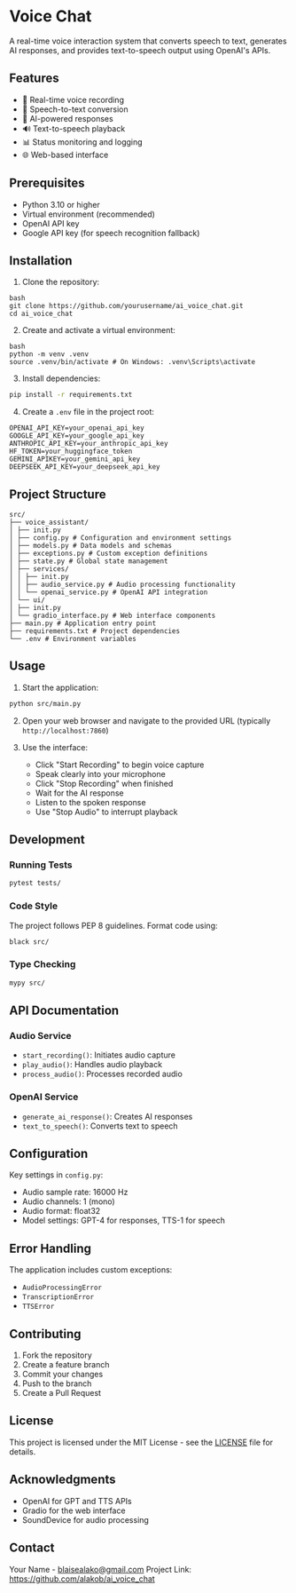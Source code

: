 # Voice Chat

A real-time voice interaction system that converts speech to text, generates AI responses, and provides text-to-speech output using OpenAI's APIs.

## Features

- 🎤 Real-time voice recording
- 🔄 Speech-to-text conversion
- 🤖 AI-powered responses
- 🔊 Text-to-speech playback
- 📊 Status monitoring and logging
- 🌐 Web-based interface

## Prerequisites

- Python 3.10 or higher
- Virtual environment (recommended)
- OpenAI API key
- Google API key (for speech recognition fallback)

## Installation

1. Clone the repository:
```
bash
git clone https://github.com/yourusername/ai_voice_chat.git
cd ai_voice_chat
```
2. Create and activate a virtual environment:

```
bash
python -m venv .venv
source .venv/bin/activate # On Windows: .venv\Scripts\activate
```

3. Install dependencies:

```bash
pip install -r requirements.txt
```

4. Create a `.env` file in the project root:

```env
OPENAI_API_KEY=your_openai_api_key
GOOGLE_API_KEY=your_google_api_key
ANTHROPIC_API_KEY=your_anthropic_api_key
HF_TOKEN=your_huggingface_token
GEMINI_APIKEY=your_gemini_api_key
DEEPSEEK_API_KEY=your_deepseek_api_key
```

## Project Structure
```
src/
├── voice_assistant/
│ ├── init.py
│ ├── config.py # Configuration and environment settings
│ ├── models.py # Data models and schemas
│ ├── exceptions.py # Custom exception definitions
│ ├── state.py # Global state management
│ ├── services/
│ │ ├── init.py
│ │ ├── audio_service.py # Audio processing functionality
│ │ └── openai_service.py # OpenAI API integration
│ └── ui/
│ ├── init.py
│ └── gradio_interface.py # Web interface components
├── main.py # Application entry point
├── requirements.txt # Project dependencies
└── .env # Environment variables
```

## Usage

1. Start the application:
```bash
python src/main.py
```

2. Open your web browser and navigate to the provided URL (typically `http://localhost:7860`)

3. Use the interface:
   - Click "Start Recording" to begin voice capture
   - Speak clearly into your microphone
   - Click "Stop Recording" when finished
   - Wait for the AI response
   - Listen to the spoken response
   - Use "Stop Audio" to interrupt playback

## Development

### Running Tests
```bash
pytest tests/
```

### Code Style
The project follows PEP 8 guidelines. Format code using:
```bash
black src/
```

### Type Checking
```bash
mypy src/
```

## API Documentation

### Audio Service
- `start_recording()`: Initiates audio capture
- `play_audio()`: Handles audio playback
- `process_audio()`: Processes recorded audio

### OpenAI Service
- `generate_ai_response()`: Creates AI responses
- `text_to_speech()`: Converts text to speech

## Configuration

Key settings in `config.py`:
- Audio sample rate: 16000 Hz
- Audio channels: 1 (mono)
- Audio format: float32
- Model settings: GPT-4 for responses, TTS-1 for speech

## Error Handling

The application includes custom exceptions:
- `AudioProcessingError`
- `TranscriptionError`
- `TTSError`

## Contributing

1. Fork the repository
2. Create a feature branch
3. Commit your changes
4. Push to the branch
5. Create a Pull Request

## License

This project is licensed under the MIT License - see the [LICENSE](LICENSE) file for details.

## Acknowledgments

- OpenAI for GPT and TTS APIs
- Gradio for the web interface
- SoundDevice for audio processing

## Contact

Your Name - blaisealako@gmail.com
Project Link: https://github.com/alakob/ai_voice_chat